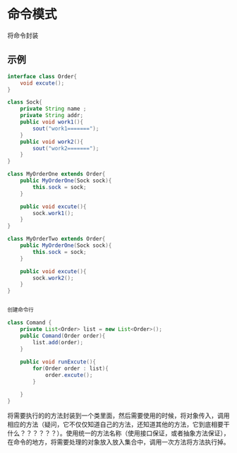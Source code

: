 # 命令模式

将命令封装

## 示例

```java
interface class Order{
    void excute();
} 

class Sock{
    private String name ;
    private String addr;
    public void work1(){
        sout("work1=======");
    }
    public void work2(){
        sout("work2=======");
    }
}

class MyOrderOne extends Order{
    public MyOrderOne(Sock sock){
        this.sock = sock;
    }

    public void excute(){
        sock.work1();
    }
}

class MyOrderTwo extends Order{
    public MyOrderOne(Sock sock){
        this.sock = sock;
    }

    public void excute(){
        sock.work2();
    }
}


创建命令行

class Comand {
    private List<Order> list = new List<Order>();
    public Comand(Order order){
        list.add(order);
    }  
    
    public void runExcute(){
        for(Order order : list){
            order.excute();
        }

    }
}
```

将需要执行的的方法封装到一个类里面，然后需要使用的时候，将对象传入，调用相应的方法（疑问，它不仅仅知道自己的方法，还知道其他的方法，它到底相要干什么？？？？？？）。使用统一的方法名称（使用接口保证，或者抽象方法保证），在命令的地方，将需要处理的对象放入放入集合中，调用一次方法将方法执行掉。